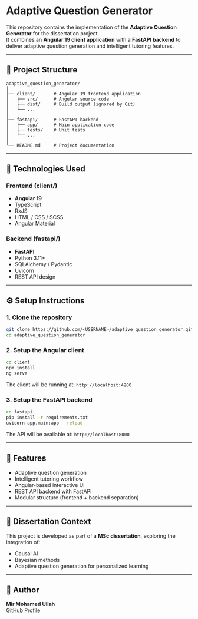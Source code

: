 # Adaptive Question Generator

This repository contains the implementation of the **Adaptive Question Generator** for the dissertation project.  
It combines an **Angular 19 client application** with a **FastAPI backend** to deliver adaptive question generation and intelligent tutoring features.

---

## 📂 Project Structure

```
adaptive_question_generator/
│
├── client/       # Angular 19 frontend application
│   ├── src/      # Angular source code
│   ├── dist/     # Build output (ignored by Git)
│   └── ...       
│
├── fastapi/      # FastAPI backend
│   ├── app/      # Main application code
│   ├── tests/    # Unit tests
│   └── ...
│
└── README.md     # Project documentation
```

---

## 🚀 Technologies Used

### Frontend (client/)
- **Angular 19**
- TypeScript
- RxJS
- HTML / CSS / SCSS
- Angular Material

### Backend (fastapi/)
- **FastAPI**
- Python 3.11+
- SQLAlchemy / Pydantic
- Uvicorn
- REST API design

---

## ⚙️ Setup Instructions

### 1. Clone the repository
```bash
git clone https://github.com/<USERNAME>/adaptive_question_generator.git
cd adaptive_question_generator
```

### 2. Setup the Angular client
```bash
cd client
npm install
ng serve
```
The client will be running at: `http://localhost:4200`

### 3. Setup the FastAPI backend
```bash
cd fastapi
pip install -r requirements.txt
uvicorn app.main:app --reload
```
The API will be available at: `http://localhost:8000`

---

## 🎯 Features
- Adaptive question generation
- Intelligent tutoring workflow
- Angular-based interactive UI
- REST API backend with FastAPI
- Modular structure (frontend + backend separation)

---

## 📖 Dissertation Context
This project is developed as part of a **MSc dissertation**, exploring the integration of:
- Causal AI
- Bayesian methods
- Adaptive question generation for personalized learning

---

## 👤 Author
**Mir Mohamed Ullah**  
[GitHub Profile](https://github.com/mir-dhaka)
